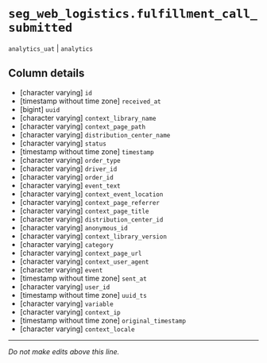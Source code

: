 # `seg_web_logistics.fulfillment_call_submitted`
`analytics_uat` | `analytics`

## Column details
* [character varying] `id`
* [timestamp without time zone] `received_at`
* [bigint]    `uuid`
* [character varying] `context_library_name`
* [character varying] `context_page_path`
* [character varying] `distribution_center_name`
* [character varying] `status`
* [timestamp without time zone] `timestamp`
* [character varying] `order_type`
* [character varying] `driver_id`
* [character varying] `order_id`
* [character varying] `event_text`
* [character varying] `context_event_location`
* [character varying] `context_page_referrer`
* [character varying] `context_page_title`
* [character varying] `distribution_center_id`
* [character varying] `anonymous_id`
* [character varying] `context_library_version`
* [character varying] `category`
* [character varying] `context_page_url`
* [character varying] `context_user_agent`
* [character varying] `event`
* [timestamp without time zone] `sent_at`
* [character varying] `user_id`
* [timestamp without time zone] `uuid_ts`
* [character varying] `variable`
* [character varying] `context_ip`
* [timestamp without time zone] `original_timestamp`
* [character varying] `context_locale`

-------------------------------------------------------------------------------
*Do not make edits above this line.*
